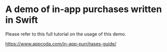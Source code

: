 # A demo of in-app purchases written in Swift

Please refer to this full tutorial on the usage of this demo.

https://www.appcoda.com/in-app-purchases-guide/


